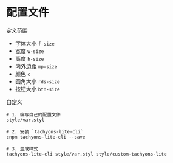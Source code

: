 # 配置文件

定义范围

- 字体大小 `f-size`
- 宽度 `w-size`
- 高度 `h-size`
- 内外边距 `mp-size`
- 颜色 `c`
- 圆角大小 `rds-size` 
- 按钮大小 `btn-size`

自定义

```
# 1. 编写自己的配置文件 
style/var.styl

# 2. 安装 `tachyons-lite-cli`
cnpm tachyons-lite-cli --save

# 3. 生成样式
tachyons-lite-cli style/var.styl style/custom-tachyons-lite
```

